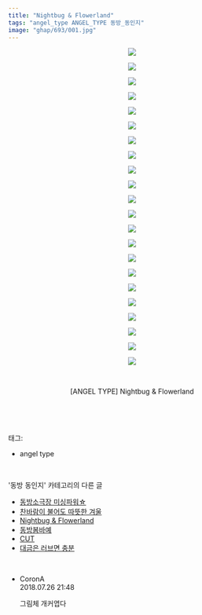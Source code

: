 ```yaml
---
title: "Nightbug & Flowerland"
tags: "angel_type ANGEL_TYPE 동방_동인지"
image: "ghap/693/001.jpg"
---
```

<div class="article">
<p style="text-align: center; clear: none; float: none;"><img src="{{ site.nasurl }}/ghap/693/001.jpg"/></p>
<p style="text-align: center; clear: none; float: none;"><img src="{{ site.nasurl }}/ghap/693/002.jpg"/></p>
<p style="text-align: center; clear: none; float: none;"><img src="{{ site.nasurl }}/ghap/693/003.jpg"/></p>
<p style="text-align: center; clear: none; float: none;"><img src="{{ site.nasurl }}/ghap/693/004.jpg"/></p>
<p style="text-align: center; clear: none; float: none;"><img src="{{ site.nasurl }}/ghap/693/005.jpg"/></p>
<p style="text-align: center; clear: none; float: none;"><img src="{{ site.nasurl }}/ghap/693/006.jpg"/></p>
<p style="text-align: center; clear: none; float: none;"><img src="{{ site.nasurl }}/ghap/693/007.jpg"/></p>
<p style="text-align: center; clear: none; float: none;"><img src="{{ site.nasurl }}/ghap/693/008.jpg"/></p>
<p style="text-align: center; clear: none; float: none;"><img src="{{ site.nasurl }}/ghap/693/009.jpg"/></p>
<p style="text-align: center; clear: none; float: none;"><img src="{{ site.nasurl }}/ghap/693/010.jpg"/></p>
<p style="text-align: center; clear: none; float: none;"><img src="{{ site.nasurl }}/ghap/693/011.jpg"/></p>
<p style="text-align: center; clear: none; float: none;"><img src="{{ site.nasurl }}/ghap/693/012.jpg"/></p>
<p style="text-align: center; clear: none; float: none;"><img src="{{ site.nasurl }}/ghap/693/013.jpg"/></p>
<p style="text-align: center; clear: none; float: none;"><img src="{{ site.nasurl }}/ghap/693/014.jpg"/></p>
<p style="text-align: center; clear: none; float: none;"><img src="{{ site.nasurl }}/ghap/693/015.jpg"/></p>
<p style="text-align: center; clear: none; float: none;"><img src="{{ site.nasurl }}/ghap/693/016.jpg"/></p>
<p style="text-align: center; clear: none; float: none;"><img src="{{ site.nasurl }}/ghap/693/017.jpg"/></p>
<p style="text-align: center; clear: none; float: none;"><img src="{{ site.nasurl }}/ghap/693/018.jpg"/></p>
<p style="text-align: center; clear: none; float: none;"><img src="{{ site.nasurl }}/ghap/693/019.jpg"/></p>
<p style="text-align: center; clear: none; float: none;"><img src="{{ site.nasurl }}/ghap/693/020.jpg"/></p>
<p style="text-align: center; clear: none; float: none;"><img src="{{ site.nasurl }}/ghap/693/021.jpg"/></p>
<p style="text-align: center; clear: none; float: none;"><img src="{{ site.nasurl }}/ghap/693/022.jpg"/></p>
<p style="text-align: center; clear: none; float: none;"><br/></p>
<p style="text-align: center; clear: none; float: none;">[ANGEL TYPE] Nightbug &amp; Flowerland</p>
<p><br/></p>
</div><br/>
<div class="tagTrail">
<p>태그: </p>
<ul>
<li>angel type</li>
</ul>
</div><br/>
<div class="another">
<p>'동방 동인지' 카테고리의 다른 글</p>
<ul>
<li><a href="/2016-07-06-ghap_695">동방소극장 미싱파워☆</a></li>
<li><a href="/2016-07-06-ghap_694">찬바람이 불어도 따뜻한 겨울</a></li>
<li><a href="/2016-07-06-ghap_693">Nightbug &amp; Flowerland</a></li>
<li><a href="/2016-07-05-ghap_692">동방봄바예</a></li>
<li><a href="/2016-07-05-ghap_691">CUT</a></li>
<li><a href="/2016-07-05-ghap_690">대금은 러브면 충분</a></li>
</ul>
</div><br/>
<div class="cb_module cb_fluid">
<div class="cb_wrt cb_profile">
<div class="comment">
<ul>
<li class="cb_thumb_off" id="comment15294386">
<div class="cb_comment_area">
<div class="cb_info_area">
<div class="cb_section">
<span class="cb_nick_name">CoronA</span>
</div>
<div class="cb_section">
<span class="cb_date">2018.07.26 21:48 </span>
</div>
</div>
<div class="cb_dsc_comment">
<p class="cb_dsc">
											그림체 개커엽다
										</p>
</div>
</div></li>
</ul>
</div>
</div><!-- commentList close -->
</div><br/>
